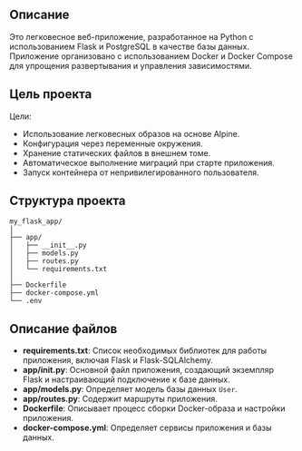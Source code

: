 ## Описание

Это легковесное веб-приложение, разработанное на Python с использованием Flask и PostgreSQL в качестве базы данных. Приложение организовано с использованием Docker и Docker Compose для упрощения развертывания и управления зависимостями.

## Цель проекта

Цели:
- Использование легковесных образов на основе Alpine.
- Конфигурация через переменные окружения.
- Хранение статических файлов в внешнем томе.
- Автоматическое выполнение миграций при старте приложения.
- Запуск контейнера от непривилегированного пользователя.

## Структура проекта

```
my_flask_app/
│
├── app/
│   ├── __init__.py
│   ├── models.py
│   ├── routes.py
│   └── requirements.txt
│
├── Dockerfile
├── docker-compose.yml
└── .env
```

## Описание файлов

- **requirements.txt**: Список необходимых библиотек для работы приложения, включая Flask и Flask-SQLAlchemy.
- **app/__init__.py**: Основной файл приложения, создающий экземпляр Flask и настраивающий подключение к базе данных.
- **app/models.py**: Определяет модель базы данных `User`.
- **app/routes.py**: Содержит маршруты приложения.
- **Dockerfile**: Описывает процесс сборки Docker-образа и настройки приложения.
- **docker-compose.yml**: Определяет сервисы приложения и базы данных.
